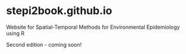 # stepi2book.github.io
Website for Spatial-Temporal Methods for Environmental Epidemiology using R

Second edition - coming soon!
